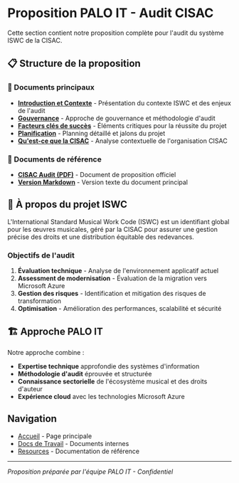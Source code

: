 # Proposition PALO IT - Audit CISAC

Cette section contient notre proposition complète pour l'audit du système ISWC de la CISAC.

## 📋 Structure de la proposition

### 🎯 Documents principaux

- **[Introduction et Contexte](context-introduction.md)** - Présentation du contexte ISWC et des enjeux de l'audit
- **[Gouvernance](governance.md)** - Approche de gouvernance et méthodologie d'audit  
- **[Facteurs clés de succès](key-success-factors.md)** - Éléments critiques pour la réussite du projet
- **[Planification](planning.md)** - Planning détaillé et jalons du projet
- **[Qu'est-ce que la CISAC](what-is-cisac.md)** - Analyse contextuelle de l'organisation CISAC

### 📄 Documents de référence

- **[CISAC Audit (PDF)](CISAC%20Audit.pdf)** - Document de proposition officiel
- **[Version Markdown](md/CISAC%20Audit/CISAC%20Audit.md)** - Version texte du document principal

## 🎵 À propos du projet ISWC

L'International Standard Musical Work Code (ISWC) est un identifiant global pour les œuvres musicales, géré par la CISAC pour assurer une gestion précise des droits et une distribution équitable des redevances.

### Objectifs de l'audit

1. **Évaluation technique** - Analyse de l'environnement applicatif actuel
2. **Assessment de modernisation** - Évaluation de la migration vers Microsoft Azure
3. **Gestion des risques** - Identification et mitigation des risques de transformation
4. **Optimisation** - Amélioration des performances, scalabilité et sécurité

## 🏗️ Approche PALO IT

Notre approche combine :

- **Expertise technique** approfondie des systèmes d'information
- **Méthodologie d'audit** éprouvée et structurée
- **Connaissance sectorielle** de l'écosystème musical et des droits d'auteur
- **Expérience cloud** avec les technologies Microsoft Azure

## Navigation

- [Accueil](../index.md) - Page principale
- [Docs de Travail](../docs_de_travail/index.md) - Documents internes
- [Resources](../resources/index.md) - Documentation de référence

---

*Proposition préparée par l'équipe PALO IT - Confidentiel*
